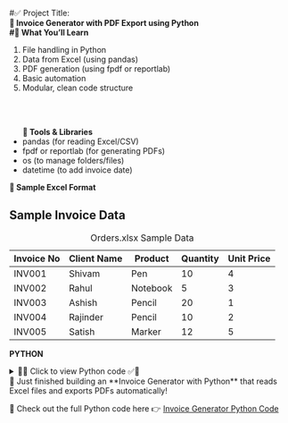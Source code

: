 #✅ Project Title:<br>
<b>🧾 Invoice Generator with PDF Export using Python</b><br>
<b>#🧠 What You’ll Learn</b>
<ol>
<li>File handling in Python</li>
<li>Data from Excel (using pandas)</li>
<li>PDF generation (using fpdf or reportlab)</li>
<li>Basic automation</li>
<li>Modular, clean code structure</li></ol><br>
<br>
<ul><b>🔧 Tools & Libraries</b>

<li>pandas (for reading Excel/CSV)</li>
<li>fpdf or reportlab (for generating PDFs)</li>
<li>os (to manage folders/files)</li>
<li>datetime (to add invoice date)</li></ul>

<b>📝 Sample Excel Format</b><br>
<h2>Sample Invoice Data</h2>

<table>
    <caption>Orders.xlsx Sample Data</caption>
    <thead>
        <tr>
            <th>Invoice No</th>
            <th>Client Name</th>
            <th>Product</th>
            <th>Quantity</th>
            <th>Unit Price</th>
        </tr>
    </thead>
    <tbody>
        <tr>
            <td>INV001</td>
            <td>Shivam</td>
            <td>Pen</td>
            <td>10</td>
            <td>4</td>
        </tr>
        <tr>
            <td>INV002</td>
            <td>Rahul</td>
            <td>Notebook</td>
            <td>5</td>
            <td>3</td>
        </tr>
        <tr>
            <td>INV003</td>
            <td>Ashish</td>
            <td>Pencil</td>
            <td>20</td>
            <td>1</td>
        </tr>
        <tr>
            <td>INV004</td>
            <td>Rajinder</td>
            <td>Pencil</td>
            <td>10</td>
            <td>2</td>
        </tr>
        <tr>
            <td>INV005</td>
            <td>Satish</td>
            <td>Marker</td>
            <td>12</td>
            <td>5</td>
        </tr>
    </tbody>
</table>

<b>PYTHON</b>
<details>
<summary><b></b>📄✅ Click to view Python code ✅📄</summary> </b></summary>
import pandas as pd 
'''
   import pandas as pd 

    # Read the orders Excel file
df = pd.read_excel(r"C:\Users\HP\Downloads\Orders.xlsx")
grouped = df.groupby("Invoice No")
from fpdf import FPDF
import os

    # Create output directory
os.makedirs("invoices", exist_ok=True)

    # Loop through each invoice
for invoice_no, data in grouped:
        pdf = FPDF()
        pdf.add_page()
        
        # Title
        pdf.set_font("Arial", "B", 16)
        pdf.cell(0, 10, f"Invoice #{invoice_no}", ln=True)
        
        client_name = data["Client Name"].values[0]
        pdf.set_font("Arial", "", 12)
        pdf.cell(0, 10, f"Client: {client_name}", ln=True)
        
        pdf.ln(10)
        
        # Table header
        pdf.set_font("Arial", "B", 12)
        pdf.cell(50, 10, "Product", border=1)
        pdf.cell(30, 10, "Qty", border=1)
        pdf.cell(30, 10, "Unit Price", border=1)
        pdf.cell(30, 10, "Total", border=1, ln=True)

        total_amount = 0
        
        # Table rows
        pdf.set_font("Arial", "", 12)
        for _, row in data.iterrows():
            total = row["Quantity"] * row["Unit Price"]
            total_amount += total
            
            pdf.cell(50, 10, row["Product"], border=1)
            pdf.cell(30, 10, str(row["Quantity"]), border=1)
            pdf.cell(30, 10, f"${row['Unit Price']:.2f}", border=1)
            pdf.cell(30, 10, f"${total:.2f}", border=1, ln=True)
        
        pdf.ln(10)
        pdf.set_font("Arial", "B", 12)
        pdf.cell(0, 10, f"Total Amount: ${total_amount:.2f}", ln=True)
        
        # Save PDF
        pdf.output(f"invoices/{invoice_no}.pdf")


</details>
🚀 Just finished building an **Invoice Generator with Python** that reads Excel files and exports PDFs automatically!

📄 Check out the full Python code here 👉 [Invoice Generator Python Code](https://github.com/SatyamChauhan2005/Invoice_Generator_Python_Project/blob/main/Invoice_Project.Py)





